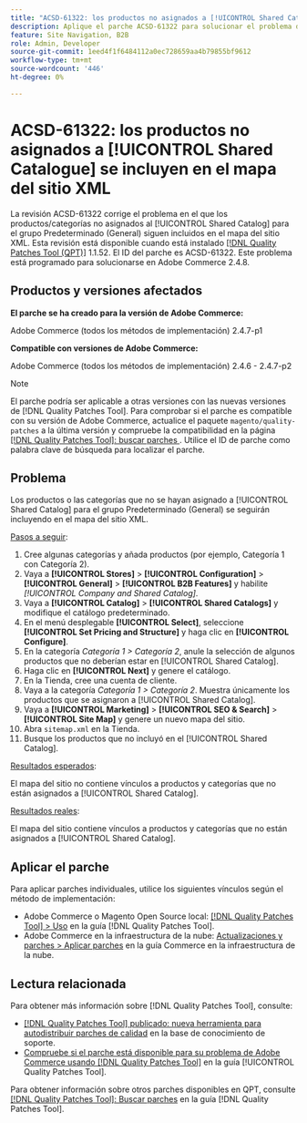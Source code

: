 ```yaml
---
title: "ACSD-61322: los productos no asignados a [!UICONTROL Shared Catalogue] se incluyen en el mapa del sitio XML"
description: Aplique el parche ACSD-61322 para solucionar el problema de Adobe Commerce en el que los productos o las categorías que no están asignados al [!UICONTROL Shared Catalog] para el grupo Predeterminado (General) siguen incluyéndose en el mapa del sitio XML.
feature: Site Navigation, B2B
role: Admin, Developer
source-git-commit: 1eed4f1f6484112a0ec728659aa4b79855bf9612
workflow-type: tm+mt
source-wordcount: '446'
ht-degree: 0%

---
```


# ACSD-61322: los productos no asignados a [!UICONTROL Shared Catalogue] se incluyen en el mapa del sitio XML

La revisión ACSD-61322 corrige el problema en el que los productos/categorías no asignados al [!UICONTROL Shared Catalog] para el grupo Predeterminado (General) siguen incluidos en el mapa del sitio XML. Esta revisión está disponible cuando está instalado [[!DNL Quality Patches Tool (QPT)]](https://experienceleague.adobe.com/en/docs/commerce-knowledge-base/kb/announcements/commerce-announcements/magento-quality-patches-released-new-tool-to-self-serve-quality-patches) 1.1.52. El ID del parche es ACSD-61322. Este problema está programado para solucionarse en Adobe Commerce 2.4.8.

## Productos y versiones afectados

**El parche se ha creado para la versión de Adobe Commerce:**

Adobe Commerce (todos los métodos de implementación) 2.4.7-p1

**Compatible con versiones de Adobe Commerce:**

Adobe Commerce (todos los métodos de implementación) 2.4.6 - 2.4.7-p2

>[!NOTE]
>
>El parche podría ser aplicable a otras versiones con las nuevas versiones de [!DNL Quality Patches Tool]. Para comprobar si el parche es compatible con su versión de Adobe Commerce, actualice el paquete `magento/quality-patches` a la última versión y compruebe la compatibilidad en la página [[!DNL Quality Patches Tool]: buscar parches ](https://experienceleague.adobe.com/tools/commerce-quality-patches/index.html). Utilice el ID de parche como palabra clave de búsqueda para localizar el parche.

## Problema

Los productos o las categorías que no se hayan asignado a [!UICONTROL Shared Catalog] para el grupo Predeterminado (General) se seguirán incluyendo en el mapa del sitio XML.

<u>Pasos a seguir</u>:

1. Cree algunas categorías y añada productos (por ejemplo, Categoría 1 con Categoría 2).
1. Vaya a **[!UICONTROL Stores]** > **[!UICONTROL Configuration]** > **[!UICONTROL General]** > **[!UICONTROL B2B Features]** y habilite *[!UICONTROL Company and Shared Catalog]*.
1. Vaya a **[!UICONTROL Catalog]** > **[!UICONTROL Shared Catalogs]** y modifique el catálogo predeterminado.
1. En el menú desplegable **[!UICONTROL Select]**, seleccione **[!UICONTROL Set Pricing and Structure]** y haga clic en **[!UICONTROL Configure]**.
1. En la categoría *Categoría 1 > Categoría 2*, anule la selección de algunos productos que no deberían estar en [!UICONTROL Shared Catalog].
1. Haga clic en **[!UICONTROL Next]** y genere el catálogo.
1. En la Tienda, cree una cuenta de cliente.
1. Vaya a la categoría *Categoría 1 > Categoría 2*. Muestra únicamente los productos que se asignaron a [!UICONTROL Shared Catalog].
1. Vaya a **[!UICONTROL Marketing]** > **[!UICONTROL SEO & Search]** > **[!UICONTROL Site Map]** y genere un nuevo mapa del sitio.
1. Abra `sitemap.xml` en la Tienda.
1. Busque los productos que no incluyó en el [!UICONTROL Shared Catalog].

<u>Resultados esperados</u>:

El mapa del sitio no contiene vínculos a productos y categorías que no están asignados a [!UICONTROL Shared Catalog].

<u>Resultados reales</u>:

El mapa del sitio contiene vínculos a productos y categorías que no están asignados a [!UICONTROL Shared Catalog].

## Aplicar el parche

Para aplicar parches individuales, utilice los siguientes vínculos según el método de implementación:

* Adobe Commerce o Magento Open Source local: [[!DNL Quality Patches Tool] > Uso](/help/tools/quality-patches-tool/usage.md) en la guía [!DNL Quality Patches Tool].
* Adobe Commerce en la infraestructura de la nube: [Actualizaciones y parches > Aplicar parches](https://experienceleague.adobe.com/docs/commerce-cloud-service/user-guide/develop/upgrade/apply-patches.html) en la guía Commerce en la infraestructura de la nube.

## Lectura relacionada

Para obtener más información sobre [!DNL Quality Patches Tool], consulte:

* [[!DNL Quality Patches Tool] publicado: nueva herramienta para autodistribuir parches de calidad](https://experienceleague.adobe.com/en/docs/commerce-knowledge-base/kb/announcements/commerce-announcements/magento-quality-patches-released-new-tool-to-self-serve-quality-patches) en la base de conocimiento de soporte.
* [Compruebe si el parche está disponible para su problema de Adobe Commerce usando [!DNL Quality Patches Tool]](/help/tools/quality-patches-tool/patches-available-in-qpt/check-patch-for-magento-issue-with-magento-quality-patches.md) en la guía [!UICONTROL Quality Patches Tool].


Para obtener información sobre otros parches disponibles en QPT, consulte [[!DNL Quality Patches Tool]: Buscar parches](https://experienceleague.adobe.com/tools/commerce-quality-patches/index.html) en la guía [!DNL Quality Patches Tool].